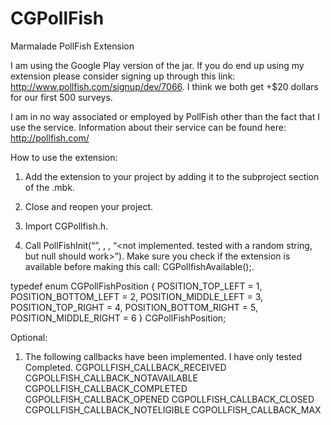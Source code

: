 # CGPollFish
Marmalade PollFish Extension

I am using the Google Play version of the jar. If you do end up using my extension please consider signing up through this link: http://www.pollfish.com/signup/dev/7066. I think we both get +$20 dollars for our first 500 surveys.

I am in no way associated or employed by PollFish other than the fact that I use the service. Information about their service can be found here: http://pollfish.com/

How to use the extension:
1. Add the extension to your project by adding it to the subproject section of the .mbk.

2. Close and reopen your project.

3. Import CGPollfish.h.

4. Call PollFishInit(“<your api key>”, <one of the position from the enum CGPollFishPosition>, <padding from position number>, “<not implemented. tested with a random string, but null should work>”). Make sure you check if the extension is available before making this call: CGPollfishAvailable();.

typedef enum CGPollFishPosition
{
    POSITION_TOP_LEFT   = 1,
    POSITION_BOTTOM_LEFT = 2,
    POSITION_MIDDLE_LEFT = 3,
    POSITION_TOP_RIGHT = 4,
    POSITION_BOTTOM_RIGHT = 5,
    POSITION_MIDDLE_RIGHT = 6
} CGPollFishPosition;


Optional:
1. The following callbacks have been implemented. I have only tested Completed.
CGPOLLFISH_CALLBACK_RECEIVED
CGPOLLFISH_CALLBACK_NOTAVAILABLE
CGPOLLFISH_CALLBACK_COMPLETED
CGPOLLFISH_CALLBACK_OPENED
CGPOLLFISH_CALLBACK_CLOSED
CGPOLLFISH_CALLBACK_NOTELIGIBLE
CGPOLLFISH_CALLBACK_MAX

